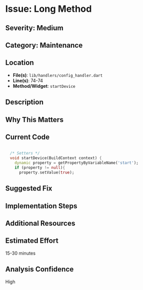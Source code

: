 # Issue: Long Method

## Severity: Medium

## Category: Maintenance

## Location
- **File(s)**: `lib/handlers/config_handler.dart`
- **Line(s)**: 74-74
- **Method/Widget**: `startDevice`

## Description


## Why This Matters


## Current Code
```dart

  /* Setters */
  void startDevice(BuildContext context) {
    dynamic property = getPropertyByVariableName('start');
    if (property != null){
      property.setValue(true);
```

## Suggested Fix


## Implementation Steps


## Additional Resources


## Estimated Effort
15-30 minutes

## Analysis Confidence
High
